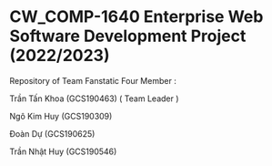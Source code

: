 # CW_COMP-1640 Enterprise Web Software Development Project (2022/2023)
Repository of Team Fanstatic Four
Member :

Trần Tấn Khoa (GCS190463) ( Team Leader )

Ngô Kim Huy (GCS190309)

Đoàn Dự (GCS190625)

Trần Nhật Huy (GCS190546)

